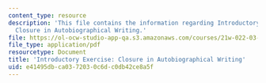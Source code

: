 ```yaml
---
content_type: resource
description: 'This file contains the information regarding Introductory Exercise:
  Closure in Autobiographical Writing.'
file: https://ol-ocw-studio-app-qa.s3.amazonaws.com/courses/21w-022-03-writing-and-experience-reading-and-writing-autobiography-spring-2014/e41495dbca0372030c6dc0db42ce8a5f_MIT21W_022_03S14_0506_ic.pdf
file_type: application/pdf
resourcetype: Document
title: 'Introductory Exercise: Closure in Autobiographical Writing'
uid: e41495db-ca03-7203-0c6d-c0db42ce8a5f
---
```

